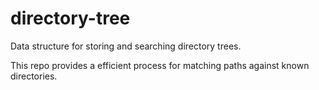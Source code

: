 # directory-tree
Data structure for storing and searching directory trees.

This repo provides a efficient process for matching paths against known directories.